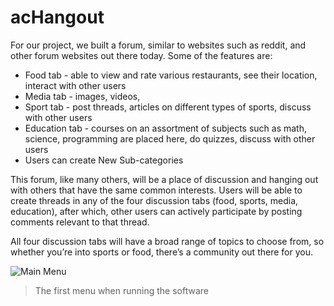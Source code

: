 # acHangout
For our project, we built a forum, similar to websites such as reddit, and other forum websites out there today. Some of the features are:
* Food tab - able to view and rate various restaurants, see their location, interact with other users
* Media tab - images, videos, 
* Sport tab - post threads, articles on different types of sports, discuss with other users
* Education tab - courses on an assortment of subjects such as math, science, programming are placed here, do quizzes, discuss with other users
* Users can create New Sub-categories  

This forum, like many others, will be a place of discussion and hanging out with others that have the same common interests. Users will be able to create threads in any of the four discussion tabs (food, sports, media, education), after which, other users can actively participate by posting comments relevant to that thread. 

All four discussion tabs will have a broad range of topics to choose from, so whether you’re into sports or food, there’s a community out there for you. 

![Main Menu](https://raw.githubusercontent.com/mai00015/acHangout/master/acHangout/database/1.png)  
>The first menu when running the software 
